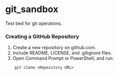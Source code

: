 # git_sandbox

Test bed for git operations.

### Creating a GitHub Repository
1. Create a new repository on github.com.
2. Include README, LICENSE, and .gitignore files.
3. Open Command Prompt or PowerShell, and run:
~~~~
    git clone <Repository URL>
~~~~
